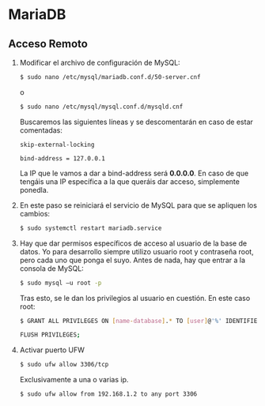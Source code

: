 # MariaDB

## Acceso Remoto

1. Modificar el archivo de configuración de MySQL:

    ```bash
    $ sudo nano /etc/mysql/mariadb.conf.d/50-server.cnf
    ```

    o

    ```bash
    $ sudo nano /etc/mysql/mysql.conf.d/mysqld.cnf
    ```

    Buscaremos las siguientes líneas y se descomentarán en caso de estar comentadas:

    `skip-external-locking`

    `bind-address = 127.0.0.1` 

    La IP que le vamos a dar a bind-address será **0.0.0.0**. En caso de que tengáis una IP específica a la que queráis dar acceso, simplemente ponedla.

2. En este paso se reiniciará el servicio de MySQL para que se apliquen los cambios:

    ```bash
    $ sudo systemctl restart mariadb.service
    ```

3. Hay que dar permisos específicos de acceso al usuario de la base de datos. Yo para desarrollo siempre utilizo usuario root y contraseña root, pero cada uno que ponga el suyo. Antes de nada, hay que entrar a la consola de MySQL:

    ```bash
    $ sudo mysql –u root -p
    ```

    Tras esto, se le dan los privilegios al usuario en cuestión. En este caso root:

    ```bash
    $ GRANT ALL PRIVILEGES ON [name-database].* TO [user]@'%' IDENTIFIED BY '[your-password-database]';

    FLUSH PRIVILEGES;
    ```

4. Activar puerto UFW

    ```bash
    $ sudo ufw allow 3306/tcp
    ```

    Exclusivamente a una o varias ip.

    ```bash
    $ sudo ufw allow from 192.168.1.2 to any port 3306
    ```